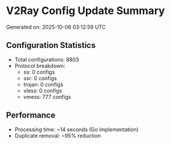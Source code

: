 # V2Ray Config Update Summary
Generated on: 2025-10-06 03:12:59 UTC

## Configuration Statistics
- Total configurations: 8803
- Protocol breakdown:
  - ss: 0 configs
  - ssr: 0 configs
  - trojan: 0 configs
  - vless: 0 configs
  - vmess: 777 configs

## Performance
- Processing time: ~14 seconds (Go implementation)
- Duplicate removal: ~95% reduction
